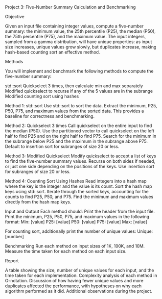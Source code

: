 Project 3: Five-Number Summary Calculation and Benchmarking

Objective

Given an input file containing integer values, compute a five-number summary: the minimum value, the 25th percentile (P25), the median (P50), the 75th percentile (P75), and the maximum value. The input integers, sampled from a gamma distribution, will have unique properties: as input size increases, unique values grow slowly, but duplicates increase, making hash-based counting sort an effective method.

Methods

You will implement and benchmark the following methods to compute the five-number summary:

std::sort
Quickselect 3 times, then calculate min and max separately
Modified quickselect to recurse if any of the 5 values are in the subrange
Modified counting sort using hashes

Method 1: std::sort
Use std::sort to sort the data.
Extract the minimum, P25, P50, P75, and maximum values from the sorted data.
This provides a baseline for correctness and benchmarking.

Method 2: Quickselect 3 times
Call quickselect on the entire input to find the median (P50).
Use the partitioned vector to call quickselect on the left half to find P25 and on the right half to find P75.
Search for the minimum in the subrange below P25 and the maximum in the subrange above P75.
Default to insertion sort for subranges of size 20 or less.

Method 3: Modified Quickselect
Modify quickselect to accept a list of keys to find the five-number summary values.
Recurse on both sides if needed, or just one side depending on the positions of the keys.
Use insertion sort for subranges of size 20 or less.

Method 4: Counting Sort Using Hashes
Read integers into a hash map where the key is the integer and the value is its count.
Sort the hash map keys using std::sort.
Iterate through the sorted keys, accounting for the counts to find P25, P50, and P75.
Find the minimum and maximum values directly from the hash map keys.

Input and Output
Each method should:
Print the header from the input file.
Print the minimum, P25, P50, P75, and maximum values in the following format:
Min: [value]
P25: [value]
P50: [value]
P75: [value]
Max: [value]

For counting sort, additionally print the number of unique values:
Unique: [number]

Benchmarking
Run each method on input sizes of 1K, 100K, and 10M. Measure the time taken for each method on each input size.

Report

A table showing the size, number of unique values for each input, and the time taken for each implementation.
Complexity analysis of each method in O-notation.
Discussion of how having fewer unique values and more duplicates affected the performance, with hypotheses on why each algorithm performed as it did.
Additional observations during the project.
